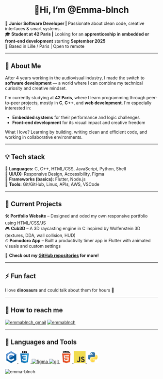 <h1 align="center"> 👋<strong>Hi, I’m @Emma-blnch</strong> </h1>

🎨 **Junior Software Developer |** Passionate about clean code, creative interfaces & smart systems.  
🎓 **Student at 42 Paris |** Looking for an **apprenticeship in embedded or front-end development** starting **September 2025**  
📍 Based in Lille / Paris | Open to remote

---

## 🚀 **About Me**
After 4 years working in the audiovisual industry, I made the switch to **software development**  — a world where I can combine my technical curiosity and creative mindset.  

I'm currently studying at **42 Paris**, where I learn programming through peer-to-peer projects, mostly in **C**, **C++**, and **web development**. I'm especially interested in:
- **Embedded systems** for their performance and logic challenges
- **Front-end development** for its visual impact and creative freedom

What I love? Learning by building, writing clean and efficient code, and working in collaborative environments.

---

## 💡 **Tech stack**
🔹 **Languages:** C, C++, HTML/CSS, JavaScript, Python, Shell  
🔹 **UI/UX:** Responsive Design, Accessibility, Figma  
🔹 **Frameworks (basics):** Flutter, Node.js   
🔹 **Tools:** Git/GitHub, Linux, APIs, AWS, VSCode  

---

## 📌 **Current Projects**
🛠 **Portfolio Website** – Designed and oded my own responsive portfolio using HTML/CSS/JS   
🎮 **Cub3D** – A 3D raycasting engine in C inspired by Wolfenstein 3D (textures, DDA, wall collision, HUD)  
⏱ **Pomodoro App** – Built a productivity timer app in Flutter with animated visuals and custom settings  

🔗 **Check out my [GitHub repositories](https://github.com/Emma-blnch) for more!**  

---

## ⚡ **Fun fact**
I love **dinosaurs** and could talk about them for hours 🦕  

---

## 📨 How to reach me
<p align="left">
<a href="mailto:emma_blnch4@gmail.com" target="blank"><img align="center" src="https://upload.wikimedia.org/wikipedia/commons/thumb/7/7e/Gmail_icon_%282020%29.svg/2560px-Gmail_icon_%282020%29.svg.png" alt="emmablnch_gmail" height="25" width="35" /></a>
  <a href="https://linkedin.com/in/emmablnch"><img align="center" src="https://raw.githubusercontent.com/rahuldkjain/github-profile-readme-generator/master/src/images/icons/Social/linked-in-alt.svg" alt="emmablnch" height="30" width="40" /></a>
</p>

---

## 💬 Languages and Tools
<p align="left"> <a href="https://www.cprogramming.com/" target="_blank" rel="noreferrer"> <img src="https://raw.githubusercontent.com/devicons/devicon/master/icons/c/c-original.svg" alt="c" width="40" height="40"/> </a> <a href="https://www.w3schools.com/css/" target="_blank" rel="noreferrer"> <img src="https://raw.githubusercontent.com/devicons/devicon/master/icons/css3/css3-original-wordmark.svg" alt="css3" width="40" height="40"/> </a> <a href="https://www.figma.com/" target="_blank" rel="noreferrer"> <img src="https://www.vectorlogo.zone/logos/figma/figma-icon.svg" alt="figma" width="40" height="40"/> </a> <a href="https://git-scm.com/" target="_blank" rel="noreferrer"> <img src="https://www.vectorlogo.zone/logos/git-scm/git-scm-icon.svg" alt="git" width="40" height="40"/> </a> <a href="https://www.w3.org/html/" target="_blank" rel="noreferrer"> <img src="https://raw.githubusercontent.com/devicons/devicon/master/icons/html5/html5-original-wordmark.svg" alt="html5" width="40" height="40"/> </a> <a href="https://developer.mozilla.org/en-US/docs/Web/JavaScript" target="_blank" rel="noreferrer"> <img src="https://raw.githubusercontent.com/devicons/devicon/master/icons/javascript/javascript-original.svg" alt="javascript" width="40" height="40"/> </a> <a href="https://www.python.org" target="_blank" rel="noreferrer"> <img src="https://raw.githubusercontent.com/devicons/devicon/master/icons/python/python-original.svg" alt="python" width="40" height="40"/> </a> </p>

<p><img align="center" src="https://github-readme-stats.vercel.app/api/top-langs?username=emma-blnch&show_icons=true&locale=en&layout=compact" alt="emma-blnch" /></p>

<!---
Emma-blnch/Emma-blnch is a ✨ special ✨ repository because its `README.md` (this file) appears on your GitHub profile.
You can click the Preview link to take a look at your changes.
--->
